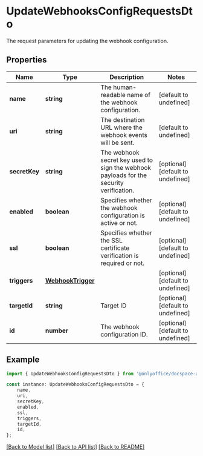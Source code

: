 # UpdateWebhooksConfigRequestsDto

The request parameters for updating the webhook configuration.

## Properties

Name | Type | Description | Notes
------------ | ------------- | ------------- | -------------
**name** | **string** | The human-readable name of the webhook configuration. | [default to undefined]
**uri** | **string** | The destination URL where the webhook events will be sent. | [default to undefined]
**secretKey** | **string** | The webhook secret key used to sign the webhook payloads for the security verification. | [optional] [default to undefined]
**enabled** | **boolean** | Specifies whether the webhook configuration is active or not. | [optional] [default to undefined]
**ssl** | **boolean** | Specifies whether the SSL certificate verification is required or not. | [optional] [default to undefined]
**triggers** | [**WebhookTrigger**](WebhookTrigger.md) |  | [optional] [default to undefined]
**targetId** | **string** | Target ID | [optional] [default to undefined]
**id** | **number** | The webhook configuration ID. | [optional] [default to undefined]

## Example

```typescript
import { UpdateWebhooksConfigRequestsDto } from '@onlyoffice/docspace-api-sdk';

const instance: UpdateWebhooksConfigRequestsDto = {
    name,
    uri,
    secretKey,
    enabled,
    ssl,
    triggers,
    targetId,
    id,
};
```

[[Back to Model list]](../README.md#documentation-for-models) [[Back to API list]](../README.md#documentation-for-api-endpoints) [[Back to README]](../README.md)
